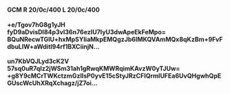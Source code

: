 #### GCM R 20/0c/400 L 20/0c/400
**+e/Tgov7hG8g1yJH**<br/>**fyD9aDvisDl84p3vl36n76ezIU7IyU3dwApeEkFeMpo=**<br/>**BQuNRecwTGlU+hxMpSYIiaMkpEMQgzJb6lMKQVAmMQx8qKzBm+9FvFdbuLlW+aWditl94rf1BXCiinjN...**<br/><br/>
**un7KbVQJLyd3cK2V**<br/>**57sq0uR7qIz2jWSm31ah1gRwqKMWRqimKAvzW0yTJUw=**<br/>**+g8Y9cMCrTWKctzmGzlIsP0yvE15cStyJRzCFIQrmlUFEa6UvQHgwhQpEGUscWcUhXRqXchagz/jZ7oi...**